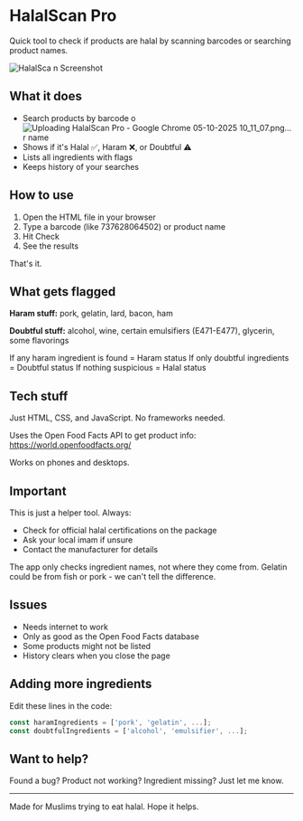 ﻿# HalalScan Pro

Quick tool to check if products are halal by scanning barcodes or searching product names.

![HalalSca<img width="1920" height="856" alt="HalalScan Pro - Google Chrome 05-10-2025 10_11_07" src="https://github.com/user-attachments/assets/bb34dbb6-bb6b-49f2-9aa5-9475a5c038db" />
n Screenshot](screenshot.png)

## What it does

- Search products by barcode o![Uploading HalalScan Pro - Google Chrome 05-10-2025 10_11_07.png…]()
r name
- Shows if it's Halal ✅, Haram ❌, or Doubtful ⚠️
- Lists all ingredients with flags
- Keeps history of your searches

## How to use

1. Open the HTML file in your browser
2. Type a barcode (like 737628064502) or product name
3. Hit Check
4. See the results

That's it.

## What gets flagged

**Haram stuff:** pork, gelatin, lard, bacon, ham

**Doubtful stuff:** alcohol, wine, certain emulsifiers (E471-E477), glycerin, some flavorings

If any haram ingredient is found = Haram status
If only doubtful ingredients = Doubtful status
If nothing suspicious = Halal status

## Tech stuff

Just HTML, CSS, and JavaScript. No frameworks needed.

Uses the Open Food Facts API to get product info: https://world.openfoodfacts.org/

Works on phones and desktops.

## Important

This is just a helper tool. Always:
- Check for official halal certifications on the package
- Ask your local imam if unsure
- Contact the manufacturer for details

The app only checks ingredient names, not where they come from. Gelatin could be from fish or pork - we can't tell the difference.

## Issues

- Needs internet to work
- Only as good as the Open Food Facts database
- Some products might not be listed
- History clears when you close the page

## Adding more ingredients

Edit these lines in the code:

```javascript
const haramIngredients = ['pork', 'gelatin', ...];
const doubtfulIngredients = ['alcohol', 'emulsifier', ...];
```

## Want to help?

Found a bug? Product not working? Ingredient missing? Just let me know.

---

Made for Muslims trying to eat halal. Hope it helps.
